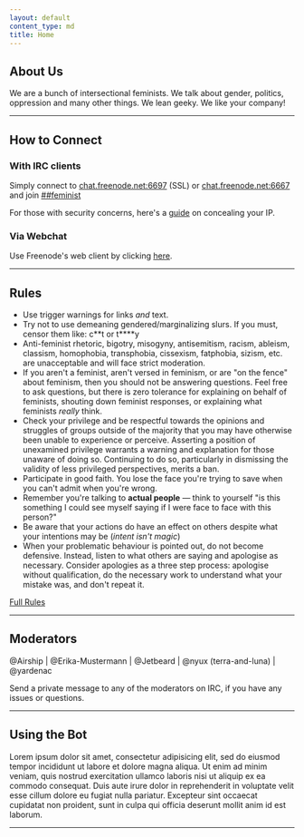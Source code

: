 ```yaml
---
layout: default
content_type: md
title: Home
---
```


## About Us
We are a bunch of intersectional feminists. We talk about gender, politics, oppression and many other things. We lean geeky. We like your company!

***

## How to Connect
### With IRC clients 
Simply connect to [chat.freenode.net:6697](ircs://chat.freenode.net:6697/%23%23feminist) (SSL) 
or [chat.freenode.net:6667](irc://chat.freenode.net:6667/%23%23feminist) and join 
[##feminist](ircs://chat.freenode.net:6697/%23%23feminist)

For those with security concerns, here's a [guide](cloak.html) on concealing your IP.

### Via Webchat
Use Freenode's web client by clicking [here](http://webchat.freenode.net/?channels=%23%23feminist&uio=Mj10cnVlJjQ9dHJ1ZSY5PXRydWUmMTE9MjQ2JjEyPXRydWUb2).

***

## Rules
* Use trigger warnings for links *and* text.
* Try not to use demeaning gendered/marginalizing slurs. If you must, censor them like: 
c\*\*t or t\*\*\*\*y
* Anti-feminist rhetoric, bigotry, misogyny, antisemitism, racism, ableism, classism, 
homophobia, transphobia, cissexism, fatphobia, sizism, etc. are unacceptable and will face 
strict moderation.
* If you aren't a feminist, aren't versed in feminism, or are "on the fence" about feminism, 
then you should not be answering questions. Feel free to ask questions, but there is zero 
tolerance for explaining on behalf of feminists, shouting down feminist responses, or explaining 
what feminists _really_ think.
* Check your privilege and be respectful towards the opinions and struggles of groups outside 
of the majority that you may have otherwise been unable to experience or perceive. Asserting a 
position of unexamined privilege  warrants a warning and explanation for those unaware of doing 
so. Continuing to do so, particularly in dismissing the validity of less privileged perspectives, 
merits a ban.
* Participate in good faith. You lose the face you're trying to save when you can't admit when 
you're wrong.
* Remember you're talking to **actual people** &mdash; think to yourself "is this something I 
could see myself saying if I were face to face with this person?"
* Be aware that your actions do have an effect on others despite what your intentions may be 
(_intent isn't magic_)
* When your problematic behaviour is pointed out, do not become defensive. Instead, listen to 
what others are saying and apologise as necessary. Consider apologies as a three step process: 
apologise without qualification, do the necessary work to understand what your mistake was, 
and don't repeat it.

[Full Rules](https://github.com/freenode-feminists/freenode-feminists.github.com/wiki/Rules)

***

## Moderators
 @Airship | @Erika-Mustermann | @Jetbeard | @nyux (terra-and-luna) | @yardenac
 
 Send a private message to any of the moderators on IRC, if you have any issues or questions.

 ***

## Using the Bot
Lorem ipsum dolor sit amet, consectetur adipisicing elit, sed do eiusmod tempor incididunt ut 
labore et dolore magna aliqua. Ut enim ad minim veniam, quis nostrud exercitation ullamco laboris 
nisi ut aliquip ex ea commodo consequat. Duis aute irure dolor in reprehenderit in voluptate velit 
esse cillum dolore eu fugiat nulla pariatur. Excepteur sint occaecat cupidatat non proident, sunt 
in culpa qui officia deserunt mollit anim id est laborum.

***
